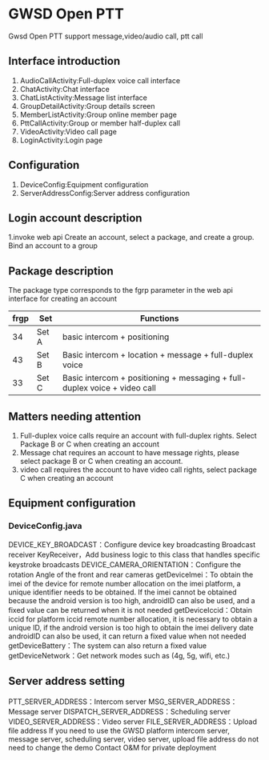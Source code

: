 # GWSD Open PTT
Gwsd Open PTT support message,video/audio call, ptt call

## Interface introduction
1. AudioCallActivity:Full-duplex voice call interface
2. ChatActivity:Chat interface
3. ChatListActivity:Message list interface
4. GroupDetailActivity:Group details screen
5. MemberListActivity:Group online member page
6. PttCallActivity:Group or member half-duplex call
7. VideoActivity:Video call page
8. LoginActivity:Login page
## Configuration
1. DeviceConfig:Equipment configuration
2. ServerAddressConfig:Server address configuration

## Login account description
1.invoke web api Create an account, select a package, and create a group. Bind an account to a group

## Package description
The package type corresponds to the fgrp parameter in the web api interface for creating an account

frgp|Set|Functions
----|---|--------
34|Set A|basic intercom + positioning
43|Set B|Basic intercom + location + message + full-duplex voice
33|Set C|Basic intercom + positioning + messaging + full-duplex voice + video call

## Matters needing attention
1. Full-duplex voice calls require an account with full-duplex rights. Select Package B or C when creating an account
2. Message chat requires an account to have message rights, please select package B or C when creating an account.
3. video call requires the account to have video call rights, select package C when creating an account

## Equipment configuration
### DeviceConfig.java
DEVICE_KEY_BROADCAST：Configure device key broadcasting
Broadcast receiver KeyReceiver，Add business logic to this class that handles specific keystroke broadcasts
DEVICE_CAMERA_ORIENTATION：Configure the rotation Angle of the front and rear cameras
getDeviceImei：To obtain the imei of the device for remote number allocation on the imei platform, a unique identifier needs to be obtained. If the imei cannot be obtained because the android version is too high, androidID can also be used, and a fixed value can be returned when it is not needed
getDeviceIccid：Obtain iccid for platform iccid remote number allocation, it is necessary to obtain a unique ID, if the android version is too high to obtain the imei delivery date androidID can also be used, it can return a fixed value when not needed
getDeviceBattery：The system can also return a fixed value
getDeviceNetwork：Get network modes such as (4g, 5g, wifi, etc.)

## Server address setting
PTT_SERVER_ADDRESS：Intercom server
MSG_SERVER_ADDRESS：Message server
DISPATCH_SERVER_ADDRESS：Scheduling server
VIDEO_SERVER_ADDRESS：Video server
FILE_SERVER_ADDRESS：Upload file address
If you need to use the GWSD platform intercom server, message server, scheduling server, video server, upload file address do not need to change the demo
Contact O&M for private deployment